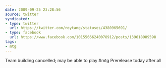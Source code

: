 ```yaml
---
date: 2009-09-25 23:28:56
source: twitter
syndicated:
- type: twitter
  url: https://twitter.com/roytang/statuses/4380965691/
- type: facebook
  url: https://www.facebook.com/10155666240078912/posts/139618989598
tags:
- mtg
---
```


Team building cancelled; may be able to play #mtg Prerelease today after all